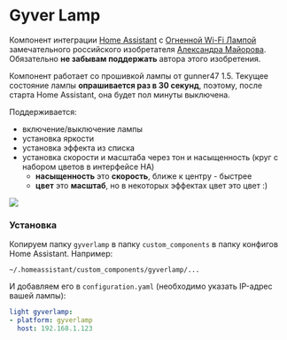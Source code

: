 # Gyver Lamp

Компонент интеграции [Home Assistant][1] с [Огненной Wi-Fi Лампой][2] 
замечательного российского изобретателя [Александра Майорова][3]. Обязательно 
**не забывам поддержать** автора этого изобретения.

[1]: https://www.home-assistant.io/
[2]: https://alexgyver.ru/gyverlamp/
[3]: https://alexgyver.ru/about_gyver/

Компонент работает со прошивкой лампы от gunner47 1.5. Текущее состояние лампы 
**опрашивается раз в 30 секунд**, поэтому, после старта Home Assistant, она 
будет пол минуты выключена.

Поддерживается:

- включение/выключение лампы
- установка яркости
- установка эффекта из списка
- установка скорости и масштаба через тон и насыщенность (круг с набором цветов 
  в интерфейсе HA)
   - **насыщенность** это **скорость**, ближе к центру - быстрее 
   - **цвет** это **масштаб**, но в некоторых эффектах цвет это цвет :) 

![](screen.png)

### Установка

Копируем папку `gyverlamp` в папку `custom_components` в папку конфигов Home 
Assistant. Например:

`~/.homeassistant/custom_components/gyverlamp/...`

И добавляем его в `configuration.yaml` (необходимо указать IP-адрес вашей 
лампы):

```yaml
light gyverlamp:
- platform: gyverlamp
  host: 192.168.1.123
```
